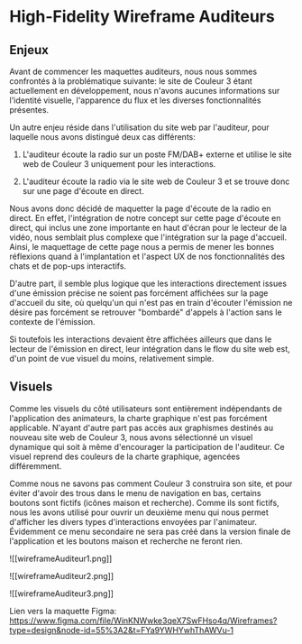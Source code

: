# High-Fidelity Wireframe Auditeurs

## Enjeux

Avant de commencer les maquettes auditeurs, nous nous sommes confrontés à la problématique suivante: le site de Couleur 3 étant actuellement en développement, nous n'avons aucunes informations sur l'identité visuelle, l'apparence du flux et les diverses fonctionnalités présentes.

Un autre enjeu réside dans l'utilisation du site web par l'auditeur, pour laquelle nous avons distingué deux cas différents:

1. L'auditeur écoute la radio sur un poste FM/DAB+ externe et utilise le site web de Couleur 3 uniquement pour les interactions.

2. L'auditeur écoute la radio via le site web de Couleur 3 et se trouve donc sur une page d'écoute en direct.

Nous avons donc décidé de maquetter la page d'écoute de la radio en direct. En effet, l'intégration de notre concept sur cette page d'écoute en direct, qui inclus une zone importante en haut d'écran pour le lecteur de la vidéo, nous semblait plus complexe que l'intégration sur la page d'accueil. Ainsi, le maquettage de cette page nous a permis de mener les bonnes réflexions quand à l'implantation et l'aspect UX de nos fonctionnalités des chats et de pop-ups interactifs. 

D'autre part, il semble plus logique que les interactions directement issues d'une émission précise ne soient pas forcément affichées sur la page d'accueil du site, où quelqu'un qui n'est pas en train d'écouter l'émission ne désire pas forcément se retrouver "bombardé" d'appels à l'action sans le contexte de l'émission.

Si toutefois les interactions devaient être affichées ailleurs que dans le lecteur de l'émission en direct, leur intégration dans le flow du site web est, d'un point de vue visuel du moins, relativement simple.

## Visuels

Comme les visuels du côté utilisateurs sont entièrement indépendants de l'application des animateurs, la charte graphique n'est pas forcément applicable. N'ayant d'autre part pas accès aux graphismes destinés au nouveau site web de Couleur 3, nous avons sélectionné un visuel dynamique qui soit à même d'encourager la participation de l'auditeur. Ce visuel reprend des couleurs de la charte graphique, agencées différemment.

Comme nous ne savons pas comment Couleur 3 construira son site, et pour éviter d'avoir des trous dans le menu de navigation en bas, certains boutons sont fictifs (icônes maison et recherche). 
Comme ils sont fictifs, nous les avons utilisé pour ouvrir un deuxième menu qui nous permet d'afficher les divers types d'interactions envoyées par l'animateur. Évidemment ce menu secondaire ne sera pas créé dans la version finale de l'application et les boutons maison et recherche ne feront rien.

![[wireframeAuditeur1.png]]

![[wireframeAuditeur2.png]]

![[wireframeAuditeur3.png]]

Lien vers la maquette Figma: https://www.figma.com/file/WinKNWwke3qeX7SwFHso4q/Wireframes?type=design&node-id=55%3A2&t=FYa9YWHYwhThAWVu-1
